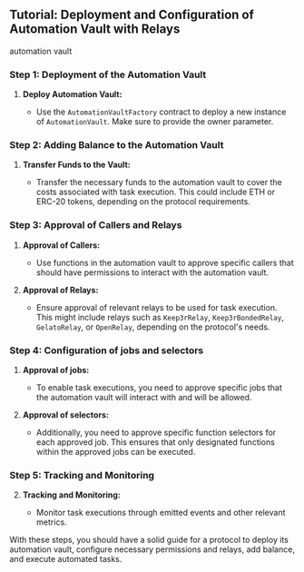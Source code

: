 ## Tutorial: Deployment and Configuration of Automation Vault with Relays

automation vault

### Step 1: Deployment of the Automation Vault

1. **Deploy Automation Vault:**

   - Use the `AutomationVaultFactory` contract to deploy a new instance of `AutomationVault`. Make sure to provide the owner parameter.

### Step 2: Adding Balance to the Automation Vault

1. **Transfer Funds to the Vault:**

   - Transfer the necessary funds to the automation vault to cover the costs associated with task execution. This could include ETH or ERC-20 tokens, depending on the protocol requirements.

### Step 3: Approval of Callers and Relays

1. **Approval of Callers:**

   - Use functions in the automation vault to approve specific callers that should have permissions to interact with the automation vault.

2. **Approval of Relays:**

   - Ensure approval of relevant relays to be used for task execution. This might include relays such as `Keep3rRelay`, `Keep3rBondedRelay`, `GelatoRelay`, or `OpenRelay`, depending on the protocol's needs.

### Step 4: Configuration of jobs and selectors

1. **Approval of jobs:**

   - To enable task executions, you need to approve specific jobs that the automation vault will interact with and will be allowed.

2. **Approval of selectors:**

   - Additionally, you need to approve specific function selectors for each approved job. This ensures that only designated functions within the approved jobs can be executed.

### Step 5: Tracking and Monitoring

2. **Tracking and Monitoring:**

   - Monitor task executions through emitted events and other relevant metrics.

With these steps, you should have a solid guide for a protocol to deploy its automation vault, configure necessary permissions and relays, add balance, and execute automated tasks.
